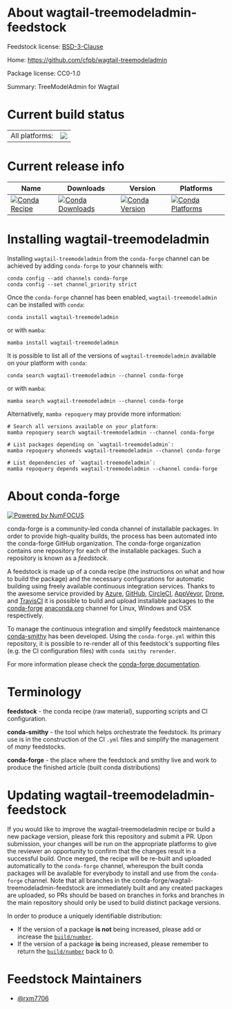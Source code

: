 About wagtail-treemodeladmin-feedstock
======================================

Feedstock license: [BSD-3-Clause](https://github.com/conda-forge/wagtail-treemodeladmin-feedstock/blob/main/LICENSE.txt)

Home: https://github.com/cfpb/wagtail-treemodeladmin

Package license: CC0-1.0

Summary: TreeModelAdmin for Wagtail

Current build status
====================


<table><tr><td>All platforms:</td>
    <td>
      <a href="https://dev.azure.com/conda-forge/feedstock-builds/_build/latest?definitionId=21436&branchName=main">
        <img src="https://dev.azure.com/conda-forge/feedstock-builds/_apis/build/status/wagtail-treemodeladmin-feedstock?branchName=main">
      </a>
    </td>
  </tr>
</table>

Current release info
====================

| Name | Downloads | Version | Platforms |
| --- | --- | --- | --- |
| [![Conda Recipe](https://img.shields.io/badge/recipe-wagtail--treemodeladmin-green.svg)](https://anaconda.org/conda-forge/wagtail-treemodeladmin) | [![Conda Downloads](https://img.shields.io/conda/dn/conda-forge/wagtail-treemodeladmin.svg)](https://anaconda.org/conda-forge/wagtail-treemodeladmin) | [![Conda Version](https://img.shields.io/conda/vn/conda-forge/wagtail-treemodeladmin.svg)](https://anaconda.org/conda-forge/wagtail-treemodeladmin) | [![Conda Platforms](https://img.shields.io/conda/pn/conda-forge/wagtail-treemodeladmin.svg)](https://anaconda.org/conda-forge/wagtail-treemodeladmin) |

Installing wagtail-treemodeladmin
=================================

Installing `wagtail-treemodeladmin` from the `conda-forge` channel can be achieved by adding `conda-forge` to your channels with:

```
conda config --add channels conda-forge
conda config --set channel_priority strict
```

Once the `conda-forge` channel has been enabled, `wagtail-treemodeladmin` can be installed with `conda`:

```
conda install wagtail-treemodeladmin
```

or with `mamba`:

```
mamba install wagtail-treemodeladmin
```

It is possible to list all of the versions of `wagtail-treemodeladmin` available on your platform with `conda`:

```
conda search wagtail-treemodeladmin --channel conda-forge
```

or with `mamba`:

```
mamba search wagtail-treemodeladmin --channel conda-forge
```

Alternatively, `mamba repoquery` may provide more information:

```
# Search all versions available on your platform:
mamba repoquery search wagtail-treemodeladmin --channel conda-forge

# List packages depending on `wagtail-treemodeladmin`:
mamba repoquery whoneeds wagtail-treemodeladmin --channel conda-forge

# List dependencies of `wagtail-treemodeladmin`:
mamba repoquery depends wagtail-treemodeladmin --channel conda-forge
```


About conda-forge
=================

[![Powered by
NumFOCUS](https://img.shields.io/badge/powered%20by-NumFOCUS-orange.svg?style=flat&colorA=E1523D&colorB=007D8A)](https://numfocus.org)

conda-forge is a community-led conda channel of installable packages.
In order to provide high-quality builds, the process has been automated into the
conda-forge GitHub organization. The conda-forge organization contains one repository
for each of the installable packages. Such a repository is known as a *feedstock*.

A feedstock is made up of a conda recipe (the instructions on what and how to build
the package) and the necessary configurations for automatic building using freely
available continuous integration services. Thanks to the awesome service provided by
[Azure](https://azure.microsoft.com/en-us/services/devops/), [GitHub](https://github.com/),
[CircleCI](https://circleci.com/), [AppVeyor](https://www.appveyor.com/),
[Drone](https://cloud.drone.io/welcome), and [TravisCI](https://travis-ci.com/)
it is possible to build and upload installable packages to the
[conda-forge](https://anaconda.org/conda-forge) [anaconda.org](https://anaconda.org/)
channel for Linux, Windows and OSX respectively.

To manage the continuous integration and simplify feedstock maintenance
[conda-smithy](https://github.com/conda-forge/conda-smithy) has been developed.
Using the ``conda-forge.yml`` within this repository, it is possible to re-render all of
this feedstock's supporting files (e.g. the CI configuration files) with ``conda smithy rerender``.

For more information please check the [conda-forge documentation](https://conda-forge.org/docs/).

Terminology
===========

**feedstock** - the conda recipe (raw material), supporting scripts and CI configuration.

**conda-smithy** - the tool which helps orchestrate the feedstock.
                   Its primary use is in the construction of the CI ``.yml`` files
                   and simplify the management of *many* feedstocks.

**conda-forge** - the place where the feedstock and smithy live and work to
                  produce the finished article (built conda distributions)


Updating wagtail-treemodeladmin-feedstock
=========================================

If you would like to improve the wagtail-treemodeladmin recipe or build a new
package version, please fork this repository and submit a PR. Upon submission,
your changes will be run on the appropriate platforms to give the reviewer an
opportunity to confirm that the changes result in a successful build. Once
merged, the recipe will be re-built and uploaded automatically to the
`conda-forge` channel, whereupon the built conda packages will be available for
everybody to install and use from the `conda-forge` channel.
Note that all branches in the conda-forge/wagtail-treemodeladmin-feedstock are
immediately built and any created packages are uploaded, so PRs should be based
on branches in forks and branches in the main repository should only be used to
build distinct package versions.

In order to produce a uniquely identifiable distribution:
 * If the version of a package **is not** being increased, please add or increase
   the [``build/number``](https://docs.conda.io/projects/conda-build/en/latest/resources/define-metadata.html#build-number-and-string).
 * If the version of a package **is** being increased, please remember to return
   the [``build/number``](https://docs.conda.io/projects/conda-build/en/latest/resources/define-metadata.html#build-number-and-string)
   back to 0.

Feedstock Maintainers
=====================

* [@rxm7706](https://github.com/rxm7706/)

